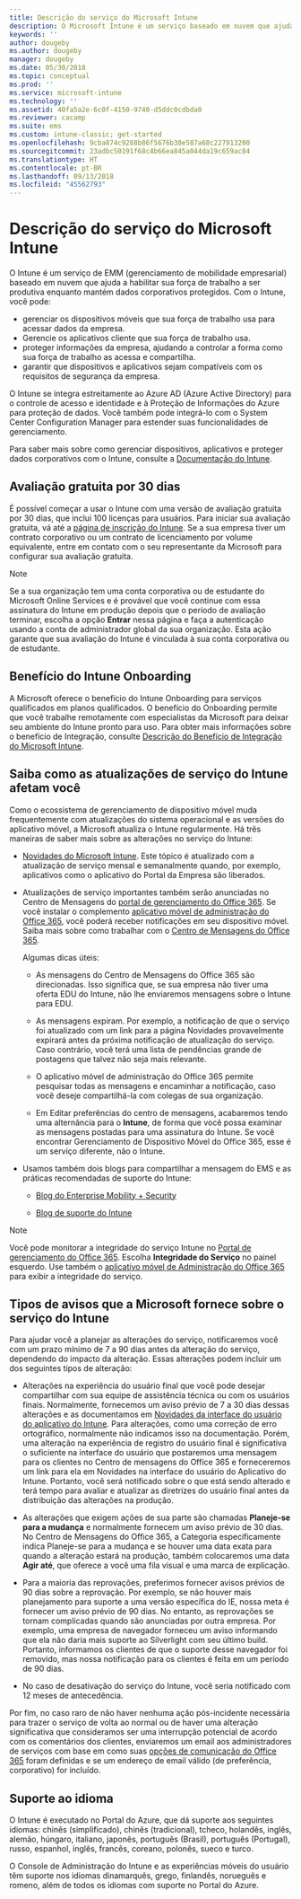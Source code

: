 ```yaml
---
title: Descrição do serviço do Microsoft Intune
description: O Microsoft Intune é um serviço baseado em nuvem que ajuda você a gerenciar dispositivos Windows, iOS, Mac OS X, Android e Windows Mobile.
keywords: ''
author: dougeby
ms.author: dougeby
manager: dougeby
ms.date: 05/30/2018
ms.topic: conceptual
ms.prod: ''
ms.service: microsoft-intune
ms.technology: ''
ms.assetid: 40fa5a2e-6c0f-4150-9740-d5ddc0cdbda0
ms.reviewer: cacamp
ms.suite: ems
ms.custom: intune-classic; get-started
ms.openlocfilehash: 9cba874c9288b86f5676b38e587a68c227913200
ms.sourcegitcommit: 23adbc50191f68c4b66ea845a044da19c659ac84
ms.translationtype: HT
ms.contentlocale: pt-BR
ms.lasthandoff: 09/13/2018
ms.locfileid: "45562793"
---
```

# <a name="microsoft-intune-service-description"></a>Descrição do serviço do Microsoft Intune

O Intune é um serviço de EMM (gerenciamento de mobilidade empresarial) baseado em nuvem que ajuda a habilitar sua força de trabalho a ser produtiva enquanto mantém dados corporativos protegidos. Com o Intune, você pode:
* gerenciar os dispositivos móveis que sua força de trabalho usa para acessar dados da empresa.
* Gerencie os aplicativos cliente que sua força de trabalho usa.
* proteger informações da empresa, ajudando a controlar a forma como sua força de trabalho as acessa e compartilha.
* garantir que dispositivos e aplicativos sejam compatíveis com os requisitos de segurança da empresa.

O Intune se integra estreitamente ao Azure AD (Azure Active Directory) para o controle de acesso e identidade e à Proteção de Informações do Azure para proteção de dados. Você também pode integrá-lo com o System Center Configuration Manager para estender suas funcionalidades de gerenciamento.

Para saber mais sobre como gerenciar dispositivos, aplicativos e proteger dados corporativos com o Intune, consulte a [Documentação do Intune](https://docs.microsoft.com/intune/).

## <a name="30-day-free-trial"></a>Avaliação gratuita por 30 dias
É possível começar a usar o Intune com uma versão de avaliação gratuita por 30 dias, que inclui 100 licenças para usuários. Para iniciar sua avaliação gratuita, vá até a [página de inscrição do Intune](https://portal.office.com/Signup/Signup.aspx?OfferId=40BE278A-DFD1-470a-9EF7-9F2596EA7FF9&dl=INTUNE_A&ali=1#0%20). Se a sua empresa tiver um contrato corporativo ou um contrato de licenciamento por volume equivalente, entre em contato com o seu representante da Microsoft para configurar sua avaliação gratuita.

> [!NOTE]
> Se a sua organização tem uma conta corporativa ou de estudante do Microsoft Online Services e é provável que você continue com essa assinatura do Intune em produção depois que o período de avaliação terminar, escolha a opção **Entrar** nessa página e faça a autenticação usando a conta de administrador global da sua organização. Esta ação garante que sua avaliação do Intune é vinculada à sua conta corporativa ou de estudante.

<!--- For a list of settings that you can set up on mobile devices, see:

-   [Enrolled device management capabilities of Microsoft Intune](introduction-intune.md)

-   [Hybrid mobile device management (MDM) with System Center Configuration Manager and Microsoft Intune](/sccm/mdm/understand/hybrid-mobile-device-management)

For more about System Center Configuration Manager, see [Documentation  for System Center Configuration Manager](/sccm/index).--->
## <a name="intune-onboarding-benefit"></a>Benefício do Intune Onboarding
A Microsoft oferece o benefício do Intune Onboarding para serviços qualificados em planos qualificados. O benefício do Onboarding permite que você trabalhe remotamente com especialistas da Microsoft para deixar seu ambiente do Intune pronto para uso. Para obter mais informações sobre o benefício de Integração, consulte [Descrição do Benefício de Integração do Microsoft Intune](http://go.microsoft.com/fwlink/?LinkId=619281).


## <a name="learn-how-intune-service-updates-affect-you"></a>Saiba como as atualizações de serviço do Intune afetam você

Como o ecossistema de gerenciamento de dispositivo móvel muda frequentemente com atualizações do sistema operacional e as versões do aplicativo móvel, a Microsoft atualiza o Intune regularmente. Há três maneiras de saber mais sobre as alterações no serviço do Intune:

- [Novidades do Microsoft Intune](whats-new.md). Este tópico é atualizado com a atualização de serviço mensal e semanalmente quando, por exemplo, aplicativos como o aplicativo do Portal da Empresa são liberados.

- Atualizações de serviço importantes também serão anunciadas no Centro de Mensagens do [portal de gerenciamento do Office 365](https://portal.office.com/Admin/Default.aspx). Se você instalar o complemento [aplicativo móvel de administração do Office 365](https://support.office.com/article/Office-365-Admin-Mobile-App-e16f6421-2a1a-4142-bf9d-9846600a060a), você poderá receber notificações em seu dispositivo móvel. Saiba mais sobre como trabalhar com o [Centro de Mensagens do Office 365](https://support.office.com/client/results?Shownav=true&ns=O365ENTADMIN&version=15&ver=15&HelpID=O365E_MCManageUpdates).

    Algumas dicas úteis:

    - As mensagens do Centro de Mensagens do Office 365 são direcionadas. Isso significa que, se sua empresa não tiver uma oferta EDU do Intune, não lhe enviaremos mensagens sobre o Intune para EDU.

    - As mensagens expiram. Por exemplo, a notificação de que o serviço foi atualizado com um link para a página Novidades provavelmente expirará antes da próxima notificação de atualização do serviço. Caso contrário, você terá uma lista de pendências grande de postagens que talvez não seja mais relevante.

    - O aplicativo móvel de administração do Office 365 permite pesquisar todas as mensagens e encaminhar a notificação, caso você deseje compartilhá-la com colegas de sua organização.

    - Em Editar preferências do centro de mensagens, acabaremos tendo uma alternância para o **Intune**, de forma que você possa examinar as mensagens postadas para uma assinatura do Intune. Se você encontrar Gerenciamento de Dispositivo Móvel do Office 365, esse é um serviço diferente, não o Intune.

- Usamos também dois blogs para compartilhar a mensagem do EMS e as práticas recomendadas de suporte do Intune:

    - [Blog do Enterprise Mobility + Security](https://blogs.technet.microsoft.com/enterprisemobility/)

    - [Blog de suporte do Intune](https://blogs.technet.microsoft.com/intunesupport/)

>[!Note]
>Você pode monitorar a integridade do serviço Intune no [Portal de gerenciamento do Office 365](https://portal.office.com/Admin/Default.aspx). Escolha **Integridade do Serviço** no painel esquerdo. Use também o [aplicativo móvel de Administração do Office 365](https://support.office.com/article/Office-365-Admin-Mobile-App-e16f6421-2a1a-4142-bf9d-9846600a060a) para exibir a integridade do serviço.

## <a name="types-of-notices-microsoft-provides-about-the-intune-service"></a>Tipos de avisos que a Microsoft fornece sobre o serviço do Intune

Para ajudar você a planejar as alterações do serviço, notificaremos você com um prazo mínimo de 7 a 90 dias antes da alteração do serviço, dependendo do impacto da alteração. Essas alterações podem incluir um dos seguintes tipos de alteração:

- Alterações na experiência do usuário final que você pode desejar compartilhar com sua equipe de assistência técnica ou com os usuários finais. Normalmente, fornecemos um aviso prévio de 7 a 30 dias dessas alterações e as documentamos em [Novidades da interface do usuário do aplicativo do Intune](whats-new-app-ui.md). Para alterações, como uma correção de erro ortográfico, normalmente não indicamos isso na documentação. Porém, uma alteração na experiência de registro do usuário final é significativa o suficiente na interface do usuário que postaremos uma mensagem para os clientes no Centro de mensagens do Office 365 e forneceremos um link para ela em Novidades na interface do usuário do Aplicativo do Intune. Portanto, você será notificado sobre o que está sendo alterado e terá tempo para avaliar e atualizar as diretrizes do usuário final antes da distribuição das alterações na produção.

- As alterações que exigem ações de sua parte são chamadas **Planeje-se para a mudança** e normalmente fornecem um aviso prévio de 30 dias. No Centro de Mensagens do Office 365, a Categoria especificamente indica Planeje-se para a mudança e se houver uma data exata para quando a alteração estará na produção, também colocaremos uma data **Agir até**, que oferece a você uma fila visual e uma marca de explicação.

- Para a maioria das reprovações, preferimos fornecer avisos prévios de 90 dias sobre a reprovação. Por exemplo, se não houver mais planejamento para suporte a uma versão específica do IE, nossa meta é fornecer um aviso prévio de 90 dias. No entanto, as reprovações se tornam complicadas quando são anunciadas por outra empresa. Por exemplo, uma empresa de navegador forneceu um aviso informando que ela não daria mais suporte ao Silverlight com seu último build. Portanto, informamos os clientes de que o suporte desse navegador foi removido, mas nossa notificação para os clientes é feita em um período de 90 dias.

- No caso de desativação do serviço do Intune, você seria notificado com 12 meses de antecedência.

Por fim, no caso raro de não haver nenhuma ação pós-incidente necessária para trazer o serviço de volta ao normal ou de haver uma alteração significativa que consideramos ser uma interrupção potencial de acordo com os comentários dos clientes, enviaremos um email aos administradores de serviços com base em como suas [opções de comunicação do Office 365](https://support.office.com/article/Change-your-contact-preferences-for-communications-from-Microsoft-6f70de1b-a64d-4498-bfbd-be8c83a9c0fc) foram definidas e se um endereço de email válido (de preferência, corporativo) for incluído.  


<!--- ## Choose the management solution that’s right for you
You can set up Intune in several ways to manage and help protect your company's mobile devices and computers (referred to as **devices** in this article).

- **Intune stand-alone configuration.** Use the web-based admin console in Intune to manage devices in your organization. Intune can be used without any on-premises IT infrastructure. If you use Intune with Active Directory Domain Services, you can use domain user accounts that you manage with Domain Services with Intune.

- **Intune with System Center Configuration Manager.** Use the Configuration Manager management console to manage computers and mobile devices in your enterprise. This configuration can help you to manage all your organization’s devices through a single console, the Configuration Manager Admin Console. Configuration Manager supports large numbers of mobile devices, servers, and computers. For more about Configuration Manager, see [Hybrid mobile device management (MDM) with System Center Configuration Manager and Microsoft Intune](/sccm/mdm/understand/hybrid-mobile-device-management). For more help deciding which approach is right for you, see [Choose between Microsoft Intune standalone and hybrid mobile device management with Configuration Manager](/sccm/mdm/understand/choose-between-standalone-intune-and-hybrid-mobile-device-management).--->

## <a name="language-support"></a>Suporte ao idioma
O Intune é executado no Portal do Azure, que dá suporte aos seguintes idiomas: chinês (simplificado), chinês (tradicional), tcheco, holandês, inglês, alemão, húngaro, italiano, japonês, português (Brasil), português (Portugal), russo, espanhol, inglês, francês, coreano, polonês, sueco e turco.

O Console de Administração do Intune e as experiências móveis do usuário têm suporte nos idiomas dinamarquês, grego, finlandês, norueguês e romeno, além de todos os idiomas com suporte no Portal do Azure.

<!--- ## Learn more about Intune
Use these resources to learn more about Intune:

- The [Microsoft Intune Trust Center](https://www.microsoft.com/server-cloud/products/intune-trust-center/) provides information about the security, privacy, and compliance practices of Intune, and it describes some of Intune's certifications.

- [Enrolled device management capabilities of Microsoft Intune](introduction-intune.md)--->
